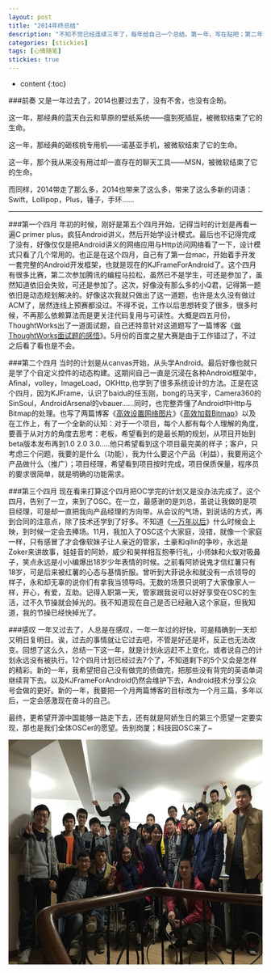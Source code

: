 ```yaml
---
layout: post
title: "2014年终总结"
description: "不知不觉已经连续三年了，每年给自己一个总结。第一年，写在贴吧；第二年，写在CSDN论坛；第三年以及以后，都写在自己的博客吧。"
categories: [stickies]
tags: [心情随笔]
stickies: true
---
```

* content
{:toc}

###前奏
又是一年过去了，2014也要过去了，没有不舍，也没有企盼。

这一年，那经典的蓝天白云和草原的壁纸系统——瘟到死插屁，被微软结束了它的生命。

这一年，那经典的砸核桃专用机——诺基亚手机，被微软结束了它的生命。

这一年，那个我从来没有用过却一直存在的聊天工具——MSN，被微软结束了它的生命。

而同样，2014带走了那么多，2014也带来了这么多，带来了这么多新的词语：Swift，Lollipop，Plus，锤子，手环……

<hr/>
###第一个四月
年初的时候，刚好是第五个四月开始，记得当时的计划是再看一遍C primer plus，疯狂Android讲义，然后开始学设计模式。最后也不记得完成了没有，好像仅仅是把Android讲义的网络应用与Http访问网络看了一下，设计模式只看了几个常用的。也正是在这个四月，自己有了第一台mac，开始着手开发一套完整的Android开发框架，也就是现在的KJFrameForAndroid了。这个四月有很多比赛，第二次参加腾讯的编程马拉松，虽然已不是学生，可还是参加了，虽然知道依旧会失败，可还是参加了。这次，好像没有那么多的小Q君，记得第一题依旧是动态规划解决的。好像这次我就只做出了这一道题，也许是太久没有做过ACM了，居然连线上预赛都没过。不得不说，工作以后思想转变了很多，很多时候，不再那么依赖算法而是更关注代码复用与可读性。大概是四五月份，ThoughtWorks出了一道面试题，自己还特意针对这道题写了一篇博客《<a href="http://my.oschina.net/kymjs/blog/233671" target="_self" rel="nofollow">做ThoughtWorks面试题的感悟</a>》。5月份的百度之星大赛是由于工作错过了，不过之后看了看也是不会。

###第二个四月
当时的计划是从canvas开始，从头学Android。最后好像也就只是学了个自定义控件的动态构建。这期间自己一直是沉浸在各种Android框架中，Afinal，volley，ImageLoad，OKHttp,也学到了很多系统设计的方法。正是在这个四月，因为KJFrame，认识了baidu的任玉刚，bong的马天宇，Camera360的SinSoul，AndroidArsenal的vbauer……同时，也完整弄懂了Android中Http与Bitmap的处理。也写了两篇博客《<a href="/kjframeforandroid/2014/07/25/01/" target="_blank" rel="nofollow">高效设置网络图片</a>》《<a href="/kjframeforandroid/2014/12/05/02/" target="_blank" rel="nofollow">高效加载Bitmap</a>》以及在工作上，有了一个全新的认知：对于一个项目，每个人都有每个人理解的角度，要善于从对方的角度去思考：老板，希望看到的是最长期的规划，从项目开始到beta版本发布再到1.0 2.0 3.0.....他只希望看到这个项目最完美的样子；客户，只考虑三个问题，我要的是什么（功能），我为什么要这个产品（利益），我要用这个产品做什么（推广）；项目经理，希望看到项目按时完成，项目保质保量，程序员的要求很简单，就是明确的功能需求。

###第三个四月
现在看来打算这个四月把OC学完的计划又是没办法完成了。这个四月，告别了一立，来到了OSC。在一立，最感谢的是刘总，虽说让我做的是项目经理，可是却一直把我向产品经理的方向带。从会议的气场，到说话的方式，再到合同的注意点，除了技术还学到了好多。不知道《<a href="http://movie.douban.com/subject/4154632/" target="_self" rel="nofollow">一万年以后</a>》什么时候会上映，到时候一定会去捧场。11月，我加入了OSC这个大家庭，没错，就像一个家庭一样，只有感冒了才会像软妹子让人亲近的管家，土豪和qilin的争吵，永远是Zoker来讲故事，娃娃音的阿娇，威少和昊祥相互抱拳行礼，小师妹和火蚁对吸鼻子，笑点永远是小小编爆出18岁少年表情的时候。之前看阿娇说鬼才信红薯只有18岁，可是后来被红薯的心态与基情折服。曾听到大菲说永和就没有一点领导的样子，永和却无辜的说你们有拿我当领导吗。无数的场景只说明了大家像家人一样，开心，有爱，互助。记得入职第一天，管家跟我说可以好好享受在OSC的生活，过不久节操就会掉光的。我不知道现在自己是否已经融入这个家庭，但我知道，我的节操已经快掉光了。

###感叹
一年又过去了，人总是在感叹，一年一年过的好快，可是精确到一天却又明日复明日。诶，过去的事情就让它过去吧，不管是好还是坏，反正也无法改变。回想了这么久，总结一下这一年，就是计划永远赶不上变化，或者说自己的计划永远没有被执行。12个四月计划已经过去7个了，不知道剩下的5个又会是怎样的精彩。新的一年，我希望把自己没有做完的债做完，把那些没有背完的英语单词继续背下去。以及KJFrameForAndroid仍然会维护下去，Android技术分享公众号会做的更好。新的一年，我要把一个月两篇博客的目标改为一个月三篇，多年以后，一定会感激现在奋斗的自己。

最终，更希望开源中国能够一路走下去，还有就是阿娇生日的第三个愿望一定要实现，那也是我们全体OSCer的愿望。告别岗厦；科技园OSC来了~

<img src="/images/blog_image/20141226_1.jpg" width="700" height="445" alt=""/> 
